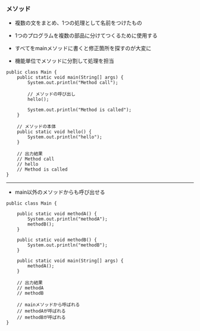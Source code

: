 ### メソッド

- 複数の文をまとめ、1つの処理として名前をつけたもの

- 1つのプログラムを複数の部品に分けてつくるために使用する

- すべてをmainメソッドに書くと修正箇所を探すのが大変に

- 機能単位でメソッドに分割して処理を担当

```
public class Main {
    public static void main(String[] args) {
        System.out.println("Method call");

        // メソッドの呼び出し
        hello();

        System.out.println("Method is called");
    }

    // メソッドの本体
    public static void hello() {
        System.out.println("hello");
    }

    // 出力結果
    // Method call
    // hello
    // Method is called
}

```

---
- main以外のメソッドからも呼び出せる

```
public class Main {

    public static void methodA() {
        System.out.println("methodA");
        methodB();
    }

    public static void methodB() {
        System.out.println("methodB");
    }

    public static void main(String[] args) {
        methodA();
    }

    // 出力結果
    // methodA
    // methodB

    // mainメソッドから呼ばれる
    // methodAが呼ばれる
    // methodBが呼ばれる
}

```